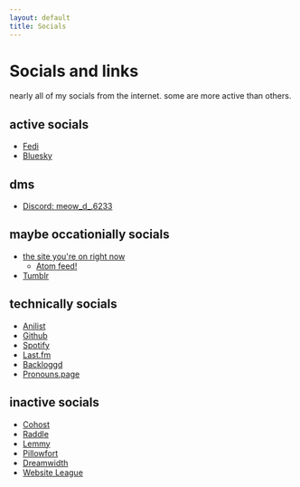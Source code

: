 ```yaml
---
layout: default
title: Socials
---
```


# Socials and links
nearly all of my socials from the internet. some are more active than others.

## active socials
- [<i class="fa-solid fa-circle-nodes"></i> Fedi](https://blahaj.zone/@meow_d)
- [<i class="fa-brands fa-bluesky"></i> Bluesky](https://bsky.app/profile/meow-d.github.io)

## dms
- [<i class="fa-brands fa-discord"></i> Discord: meow_d_.6233](https://discordapp.com/users/468355290257948674)

## maybe occationially socials
- [<i class="fa-solid fa-globe"></i> the site you're on right now](https://meow-d.github.io/)
  - [<i class="fa-solid fa-square-rss"></i> Atom feed!](https://meow-d.github.io/feed.xml)
- [<i class="fa-brands fa-tumblr"></i> Tumblr](https://www.tumblr.com/blog/meow-d)

<!-- - 🔥🤓🔥 [Reddit](https://www.reddit.com/user/meow_d_) -->

## technically socials
- [<i class="fa-solid fa-tv"></i> Anilist](https://anilist.co/user/meowd/)
- [<i class="fa-brands fa-github"></i> Github](https://github.com/meow-d)
- [<i class="fa-brands fa-spotify"></i> Spotify](https://open.spotify.com/user/g12snpu7584p6w3x9mz3mtnpc)
- [<i class="fa-brands fa-lastfm"></i> Last.fm](https://www.last.fm/user/meeeeeeooow)
- [<i class="fa-solid fa-gamepad"></i> Backloggd](https://backloggd.com/u/meow_d/)
- [Pronouns.page](https://en.pronouns.page/@meow_d)

## inactive socials
- [<i class="fa-solid fa-heart-crack"></i> Cohost](https://cohost.org/meow-d)
- [Raddle](https://raddle.me/user/meow_d)
- [Lemmy](https://lemmy.blahaj.zone/u/meow_d)
- [<i class="fa-solid fa-mattress-pillow"></i> Pillowfort](https://www.pillowfort.social/meow_d)
- [<i class="fa-solid fa-bed"></i> Dreamwidth](https://meow-d.dreamwidth.org/)
- [<i class="fa-solid fa-spider"></i> Website League](https://akkoma.questingbeast.fyi/meow_d)
